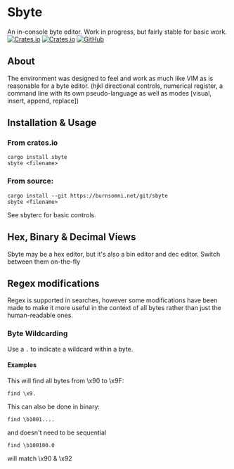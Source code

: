 # Sbyte
An in-console byte editor. Work in progress, but fairly stable for basic work.<br/>
[![Crates.io](https://img.shields.io/crates/v/sbyte?style=flat-square)](https://crates.io/crates/sbyte)
[![Crates.io](https://img.shields.io/crates/d/sbyte?style=flat-square)](https://crates.io/crates/sbyte)
[![GitHub](https://img.shields.io/github/license/quintinfsmith/sbyte?style=flat-square)](https://github.com/quintinfsmith/sbyte/blob/master/LICENSE)

## About
The environment was designed to feel and work as much like VIM as is reasonable for a byte editor.
(hjkl directional controls, numerical register, a command line with its own pseudo-language as well as modes [visual, insert, append, replace])

## Installation & Usage
### From crates.io
```
cargo install sbyte
sbyte <filename>
```

### From source:
```
cargo install --git https://burnsomni.net/git/sbyte
sbyte <filename>
```

See sbyterc for basic controls.

## Hex, Binary & Decimal Views
Sbyte may be a hex editor, but it's also a bin editor and dec editor. Switch between them on-the-fly

## Regex modifications
Regex is supported in searches, however some modifications have been made to make it more useful in the context of all bytes rather than just the human-readable ones.

### Byte Wildcarding
Use a `.` to indicate a wildcard within a byte.

#### Examples
This will find all bytes from \x90 to \x9F:
```
find \x9.
```

This can also be done in binary:
```
find \b1001....
```
and doesn't need to be sequential
```
find \b100100.0
```
will match \x90 & \x92


